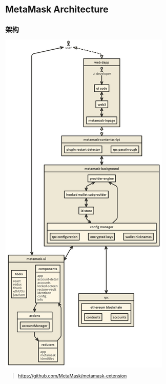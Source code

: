 # MetaMask Architecture

## 架构

![Alt text](../../img/MetaMask/Architecture.png)

> https://github.com/MetaMask/metamask-extension
